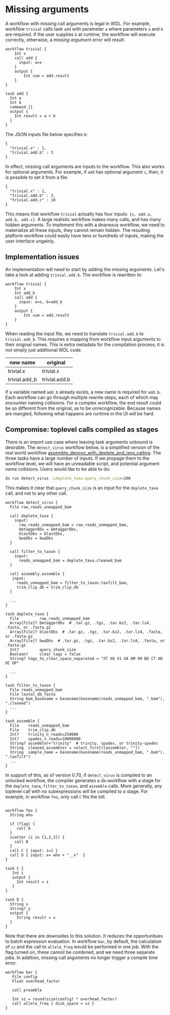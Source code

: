 # Missing arguments

A workflow with missing call arguments is legal in WDL. For example,
workflow `trivial` calls task `add` with parameter `a` where
parameters `a` and `b` are required. If the user supplies
`b` at runtime, the workflow will execute correctly, otherwise, a
*missing argument* error will result.

```wdl
workflow trivial {
    Int x
    call add {
      input: a=x
    }
    output {
        Int sum = add.result
    }
}

task add {
  Int a
  Int b
  command {}
  output {
    Int result = a + b
  }
}
```

The JSON inputs file below specifies `b`:
```
{
  "trivial.x" : 1,
  "trivial.add.b" : 3
}
```

In effect, missing call arguments are inputs to the workflow. This
also works for optional arguments. For example, if `add` has optional
argument `c`, then, it is possible to set it from a file:
```
{
  "trivial.x" : 1,
  "trivial.add.b" : 3,
  "trivial.add.c" : 10
}
```

This means that workflow `trivial` actually has four inputs: `{x,
add.a, add.b, add.c}`. A large realistic workflow makes many calls,
and has many hidden arguments. To implement this with a dnanexus
workflow, we need to materialize all these inputs, they cannot remain
hidden. The resulting platform workflow could easily have tens or
hundreds of inputs, making the user interface ungainly.

## Implementation issues

An implementation will need to start by adding the missing arguments. Let's
take a look at adding `trivial.add.b`. The workflow is rewritten to:

```wdl
workflow trivial {
    Int x
    Int add_b
    call add {
      input: a=x, b=add_b
    }
    output {
        Int sum = add.result
    }
}
```

When reading the input file, we need to translate `trivial.add.b` to `trivial.add_b`. This requires
a mapping from workflow input arguments to their original names. This is extra
metadata for the compilation process; it is not simply just additional WDL code.

| new name | original |
| -------- | --------   |
| trivial.x | trivial.x  |
| trivial.add_b | trivial.add.b |

If a variable named `add_b` already exists, a new name is required for `add.b`.
Each workflow can go through multiple rewrite steps, each of which may encounter
naming collisions. For a complex workflow, the end result could be so different from
the original, as to be unrecognizable. Because names are mangled, following what
happens are runtime in the UI will be hard.

## Compromise: toplevel calls compiled as stages

There is an import use case where leaving task arguments unbound is
desirable. The `detect_virus` workflow below, is a simplified version
of the real world worklfow
[assemble_denovo_with_deplete_and_isnv_calling](https://github.com/broadinstitute/viral-ngs/blob/master/pipes/WDL/workflows/assemble_denovo_with_deplete_and_isnv_calling.wdl).
The three tasks have a large number of inputs. If we propage them to
the workflow level, we will have an unreadable script, and potential argument name collisions.
Users would like to be able to do:
```sh
dx run detect_virus -ideplete_taxa.query_chunk_size=200
```

This makes it clear that `query_chunk_size` is an input for the
`deplete_taxa` call, and not to any other call.


```wdl
workflow detect_virus {
  File raw_reads_unmapped_bam

  call deplete_taxa {
    input:
      raw_reads_unmapped_bam = raw_reads_unmapped_bam,
      bmtaggerDbs = bmtaggerDbs,
      blastDbs = blastDbs,
      bwaDbs = bwaDbs
  }

  call filter_to_taxon {
    input:
      reads_unmapped_bam = deplete_taxa.cleaned_bam
  }

  call assembly.assemble {
   input:
     reads_unmapped_bam = filter_to_taxon.taxfilt_bam,
     trim_clip_db = trim_clip_db
  }

  ...
}

task deplete_taxa {
  File         raw_reads_unmapped_bam
  Array[File]? bmtaggerDbs  # .tar.gz, .tgz, .tar.bz2, .tar.lz4, .fasta, or .fasta.gz
  Array[File]? blastDbs  # .tar.gz, .tgz, .tar.bz2, .tar.lz4, .fasta, or .fasta.gz
  Array[File]? bwaDbs  # .tar.gz, .tgz, .tar.bz2, .tar.lz4, .fasta, or .fasta.gz
  Int?         query_chunk_size
  Boolean?     clear_tags = false
  String? tags_to_clear_space_separated = "XT X0 X1 XA AM SM BQ CT XN OC OP"

  ...
}

task filter_to_taxon {
  File reads_unmapped_bam
  File lastal_db_fasta
  String bam_basename = basename(basename(reads_unmapped_bam, ".bam"), ".cleaned")
  ...
}

task assemble {
  File    reads_unmapped_bam
  File    trim_clip_db
  Int?    trinity_n_reads=250000
  Int?    spades_n_reads=10000000
  String? assembler="trinity"  # trinity, spades, or trinity-spades
  String  cleaned_assembler = select_first([assembler, ""])
  String  sample_name = basename(basename(reads_unmapped_bam, ".bam"), ".taxfilt")
  ...
}

```

In support of this, as of version 0.70, if `detect_virus` is compiled
to an unlocked workflow, the compiler generates a dx:workflow with a
stage for the `deplete_taxa`, `filter_to_taxon`, and `assemble`
calls. More generally, any toplevel call with no subexpressions will
be compiled to a stage. For example, in workflow `foo`, only call `C`
fits the bill.

```wdl

workflow foo {
  String who

  if (flag) {
     call A
  }
  scatter (i in [1,2,3]) {
    call B
  }
  call C { input: i=1 }
  call D { input: x= who + "__x"  }
}

task C {
   Int i
   output {
     Int result = i
   }
}

task D {
  String x
  String? y
  output {
     String result = x
  }
}
```

Note that there are downsides to this solution. It reduces the opportunitues to
batch expression evaluation. In workflow `bar`, by default, the
calculation of `sz` and the call to `allele_freq` would be performed
in one job. With the flag turned on, these cannot be combined, and we need three separate
jobs. In addition, missing call arguments no longer trigger a compile time error.

```wdl
workflow bar {
   File config
   Float overhead_factor

   call preamble

   Int sz = round(size(config) * overhead_factor)
   call allele_freq { disk_space = sz }
}
```
